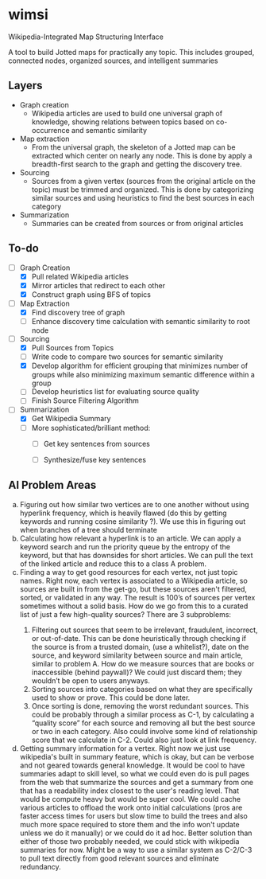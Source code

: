 # wimsi
Wikipedia-Integrated Map Structuring Interface

A tool to build Jotted maps for practically any topic. This includes grouped, connected nodes, organized sources, and intelligent summaries

## Layers

- Graph creation
  - Wikipedia articles are used to build one universal graph of knowledge, showing relations between topics based on co-occurrence and semantic similarity
- Map extraction
  - From the universal graph, the skeleton of a Jotted map can be extracted which center on nearly any node. This is done by apply a breadth-first search to the graph and getting the discovery tree. 
- Sourcing
  - Sources from a given vertex (sources from the original article on the topic) must be trimmed and organized. This is done by categorizing similar sources and using heuristics to find the best sources in each category
- Summarization
  - Summaries can be created from sources or from original articles

## To-do

- [ ] Graph Creation
  - [x] Pull related Wikipedia articles
  - [x] Mirror articles that redirect to each other
  - [x] Construct graph using BFS of topics
- [ ] Map Extraction
  - [x] Find discovery tree of graph
  - [ ] Enhance discovery time calculation with semantic similarity to root node
- [ ] Sourcing
  - [x] Pull Sources from Topics
  - [ ] Write code to compare two sources for semantic similarity
  - [x] Develop algorithm for efficient grouping that minimizes number of groups while also minimizing maximum semantic difference within a group
  - [ ] Develop heuristics list for evaluating source quality
  - [ ] Finish Source Filtering Algorithm
- [ ] Summarization
  - [x] Get Wikipedia Summary
  - [ ] More sophisticated/brilliant method:
    - [ ] Get key sentences from sources
    - [ ] Synthesize/fuse key sentences



## AI Problem Areas

<ol type="a">
  <li>Figuring out how similar two vertices are to one another without using hyperlink frequency, which is heavily flawed (do this by getting keywords and running cosine similarity ?). We use this in figuring out when branches of a tree should terminate</li>
  <li>Calculating how relevant a hyperlink is to an article. We can apply a keyword search and run the priority queue by the entropy of the keyword, but that has downsides for short articles. We can pull the text of the linked article and reduce this to a class A problem.</li>
  <li>Finding a way to get good resources for each vertex, not just topic names. Right now, each vertex is associated to a Wikipedia article, so sources are built in from the get-go, but these sources aren't filtered, sorted, or validated in any way. The result is 100’s of sources per vertex sometimes without a solid basis. How do we go from this to a curated list of just a few high-quality sources? There are 3 subproblems:</li>
  <ol type = "1">
  <li>Filtering out sources that seem to be irrelevant, fraudulent, incorrect, or out-of-date. This can be done heuristically through checking if the source is from a trusted domain, (use a whitelist?), date on the source, and keyword similarity between source and main article, similar to problem A. How do we measure sources that are books or inaccessible (behind paywall)? We could just discard them; they wouldn’t be open to users anyways.</li>
  <li>Sorting sources into categories based on what they are specifically used to show or prove. This could be done later.</li>
  <li>Once sorting is done, removing the worst redundant sources. This could be probably through a similar process as C-1, by calculating a “quality score” for each source and removing all but the best source or two in each category. Also could involve some kind of relationship score that we calculate in C-2. Could also just look at link frequency. </li>
  </ol>
  </li>
  <li>Getting summary information for a vertex. Right now we just use wikipedia's built in summary feature, which is okay, but can be verbose and not geared towards general knowledge. It would be cool to have summaries adapt to skill level, so what we could even do is pull pages from the web that summarize the sources and get a summary from one that has a readability index closest to the user's reading level. That would be compute heavy but would be super cool. We could cache various articles to offload the work onto initial calculations (pros are faster access times for users but slow time to build the trees and also much more space required to store them and the info won't update unless we do it manually) or we could do it ad hoc. Better solution than either of those two probably needed, we could stick with wikipedia summaries for now. Might be a way to use a similar system as C-2/C-3 to pull text directly from good relevant sources and eliminate redundancy.</li>
</ol>
